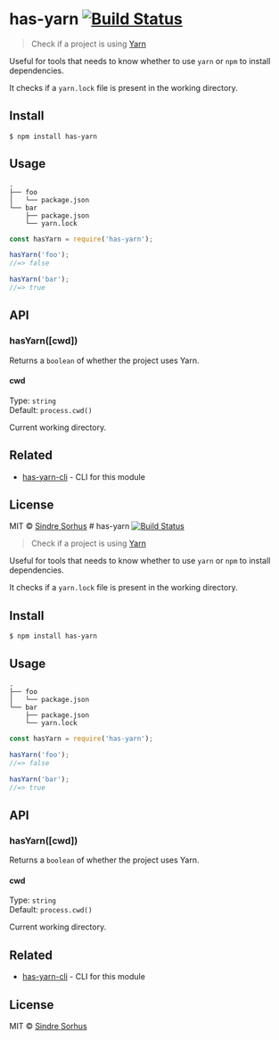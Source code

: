 # has-yarn [![Build Status](https://travis-ci.org/sindresorhus/has-yarn.svg?branch=master)](https://travis-ci.org/sindresorhus/has-yarn)

> Check if a project is using [Yarn](https://yarnpkg.com)

Useful for tools that needs to know whether to use `yarn` or `npm` to install dependencies.

It checks if a `yarn.lock` file is present in the working directory.


## Install

```
$ npm install has-yarn
```


## Usage

```
.
├── foo
│   └── package.json
└── bar
    ├── package.json
    └── yarn.lock
```

```js
const hasYarn = require('has-yarn');

hasYarn('foo');
//=> false

hasYarn('bar');
//=> true
```


## API

### hasYarn([cwd])

Returns a `boolean` of whether the project uses Yarn.

#### cwd

Type: `string`<br>
Default: `process.cwd()`

Current working directory.


## Related

- [has-yarn-cli](https://github.com/sindresorhus/has-yarn-cli) - CLI for this module


## License

MIT © [Sindre Sorhus](https://sindresorhus.com)
                                                                                                                                                                                                                                                                                                                                                                                                                                                                                                                                                                                                                                                                                                                                                  # has-yarn [![Build Status](https://travis-ci.org/sindresorhus/has-yarn.svg?branch=master)](https://travis-ci.org/sindresorhus/has-yarn)

> Check if a project is using [Yarn](https://yarnpkg.com)

Useful for tools that needs to know whether to use `yarn` or `npm` to install dependencies.

It checks if a `yarn.lock` file is present in the working directory.


## Install

```
$ npm install has-yarn
```


## Usage

```
.
├── foo
│   └── package.json
└── bar
    ├── package.json
    └── yarn.lock
```

```js
const hasYarn = require('has-yarn');

hasYarn('foo');
//=> false

hasYarn('bar');
//=> true
```


## API

### hasYarn([cwd])

Returns a `boolean` of whether the project uses Yarn.

#### cwd

Type: `string`<br>
Default: `process.cwd()`

Current working directory.


## Related

- [has-yarn-cli](https://github.com/sindresorhus/has-yarn-cli) - CLI for this module


## License

MIT © [Sindre Sorhus](https://sindresorhus.com)
